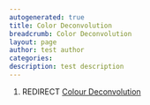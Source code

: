 ```yaml
---
autogenerated: true
title: Color Deconvolution
breadcrumb: Color Deconvolution
layout: page
author: test author
categories: 
description: test description
---
```


1.  REDIRECT [Colour Deconvolution](Colour_Deconvolution "wikilink")

